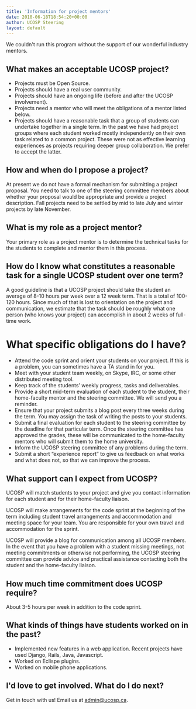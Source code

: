 ```yaml
---
title: 'Information for project mentors'
date: 2010-06-18T18:54:20+00:00
author: UCOSP Steering
layout: default
---
```

We couldn't run this program without the support of our wonderful industry mentors.  

## What makes an acceptable UCOSP project?

* Projects must be Open Source.
* Projects should have a real user community.
* Projects should have an ongoing life (before and after the UCOSP involvement).
* Projects need a mentor who will meet the obligations of a mentor listed below.
* Projects should have a reasonable task that a group of students can undertake together in a single term. In the past we have had project groups where each student worked mostly independently on their own task related to a common project. These were not as effective learning experiences as projects requiring deeper group collaboration. We prefer to accept the latter.

## How and when do I propose a project?

At present we do not have a formal mechanism for submitting a project proposal. You need to talk to one of the steering committee members about whether your proposal would be appropriate and provide a project description. Fall projects need to be settled by mid to late July and winter projects by late November.


## What is my role as a project mentor?

Your primary role as a project mentor is to determine the technical tasks for the students to complete and mentor them in this process.

## How do I know what constitutes a reasonable task for a single UCOSP student over one term?

A good guideline is that a UCOSP project should take the student an average of 8-10 hours per week over a 12 week term. That is a total of 100-120 hours. Since much of that is lost to orientation on the project and communication, we estimate that the task should be roughly what one person (who knows your project) can accomplish in about 2 weeks of full-time work.

# What specific obligations do I have?
 
 * Attend the code sprint and orient your students on your project. If this is a problem, you can sometimes have a TA stand in for you. 
 * Meet with your student team weekly, on Skype, IRC, or some other distributed meeting tool.
 * Keep track of the students’ weekly progress, tasks and deliverables.
 * Provide a short mid-term evaluation of each student to the student, their home-faculty mentor and the steering committee. We will send you a reminder.
 * Ensure that your project submits a blog post every three weeks during the term. You may assign the task of writing the posts to your students. 
 * Submit a final evaluation for each student to the steering committee by the deadline for that particular term. Once the steering committee has approved the grades, these will be communicated to the home-faculty mentors who will submit them to the home university.	
 * Inform the UCOSP steering committee of any problems during the term.
 * Submit a short “experience report” to give us feedback on what works and what does not, so that we can improve the process.

## What support can I expect from UCOSP?

UCOSP will match students to your project and give you contact information for each student and for their home-faculty liaison. 

UCOSP will make arrangements for the code sprint at the beginning of the term including student travel arrangements and accommodation and meeting space for your team. You are responsible for your own travel and accommodation for the sprint.

UCOSP will provide a blog for communication among all UCOSP members.
In the event that you have a problem with a student missing meetings, not meeting commitments or otherwise not performing, the UCOSP steering committee can provide advice and practical assistance contacting both the student and the home-faculty liaison.


## How much time commitment does UCOSP require?

About 3-5 hours per week in addition to the code sprint.


## What kinds of things have students worked on in the past?

  * Implemented new features in a web application. Recent projects have used Django, Rails, Java, Javascript.
  * Worked on Eclispe plugins.
  * Worked on mobile phone applications.


## I'd love to get involved. What do I do next?

Get in touch with us! Email us at <admin@ucosp.ca>.
